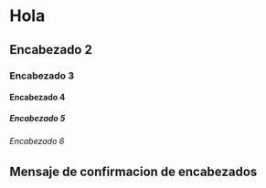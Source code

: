 # Hola
## Encabezado 2
### Encabezado 3
#### Encabezado 4
##### Encabezado 5
###### Encabezado 6

## Mensaje de confirmacion de encabezados
